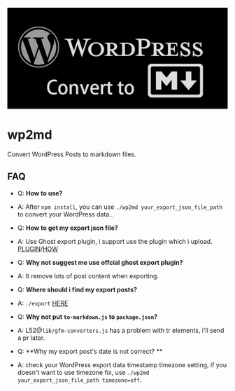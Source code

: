 ![wp2md](./logo.png)

# wp2md

Convert WordPress Posts to markdown files.

## FAQ

- Q: **How to use?**
- A: After `npm install`, you can use `./wp2md your_export_json_file_path` to convert your WordPress data..

- Q: **How to get my export json file?**
- A: Use Ghost export plugin, i support use the plugin which i upload. [PLUGIN](./wordpress-export-plugin.zip)/[HOW](./export-data.png)

- Q: **Why not suggest me use offcial ghost export plugin?**
- A: It remove lots of post content when exporting.

- Q: **Where should i find my export posts?**
- A: `./export` [HERE](./export)


- Q: **Why not put ```to-markdown.js``` to ```package.json```?**
- A: L52@`lib/gfm-converters.js` has a problem with tr elements, i'll send a pr later.

- Q: **Why my export post's date is not correct? **
- A: check your WordPress export data timestamp timezone setting, if you doesn't want to use timezone fix, use `./wp2md your_export_json_file_path timezone=off`.

